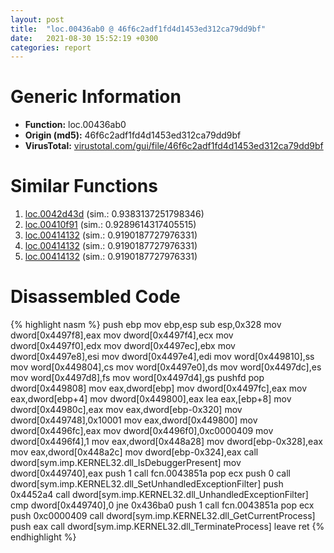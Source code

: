 ```yaml
---
layout: post
title:  "loc.00436ab0 @ 46f6c2adf1fd4d1453ed312ca79dd9bf"
date:   2021-08-30 15:52:19 +0300
categories: report
---
```


# Generic Information
- **Function:** loc.00436ab0
- **Origin (md5):** 46f6c2adf1fd4d1453ed312ca79dd9bf
- **VirusTotal:** [virustotal.com/gui/file/46f6c2adf1fd4d1453ed312ca79dd9bf][virustotal_ref]



# Similar Functions

1. [loc.0042d43d][similar_1_ref] (sim.: 0.9383137251798346)
2. [loc.00410f91][similar_2_ref] (sim.: 0.9289614317405515)
3. [loc.00414132][similar_3_ref] (sim.: 0.9190187727976331)
4. [loc.00414132][similar_4_ref] (sim.: 0.9190187727976331)
5. [loc.00414132][similar_5_ref] (sim.: 0.9190187727976331)


# Disassembled Code

{% highlight nasm %}
push ebp
mov ebp,esp
sub esp,0x328
mov dword[0x4497f8],eax
mov dword[0x4497f4],ecx
mov dword[0x4497f0],edx
mov dword[0x4497ec],ebx
mov dword[0x4497e8],esi
mov dword[0x4497e4],edi
mov word[0x449810],ss
mov word[0x449804],cs
mov word[0x4497e0],ds
mov word[0x4497dc],es
mov word[0x4497d8],fs
mov word[0x4497d4],gs
pushfd 
pop dword[0x449808]
mov eax,dword[ebp]
mov dword[0x4497fc],eax
mov eax,dword[ebp+4]
mov dword[0x449800],eax
lea eax,[ebp+8]
mov dword[0x44980c],eax
mov eax,dword[ebp-0x320]
mov dword[0x449748],0x10001
mov eax,dword[0x449800]
mov dword[0x4496fc],eax
mov dword[0x4496f0],0xc0000409
mov dword[0x4496f4],1
mov eax,dword[0x448a28]
mov dword[ebp-0x328],eax
mov eax,dword[0x448a2c]
mov dword[ebp-0x324],eax
call dword[sym.imp.KERNEL32.dll_IsDebuggerPresent]
mov dword[0x449740],eax
push 1
call fcn.0043851a
pop ecx
push 0
call dword[sym.imp.KERNEL32.dll_SetUnhandledExceptionFilter]
push 0x4452a4
call dword[sym.imp.KERNEL32.dll_UnhandledExceptionFilter]
cmp dword[0x449740],0
jne 0x436ba0
push 1
call fcn.0043851a
pop ecx
push 0xc0000409
call dword[sym.imp.KERNEL32.dll_GetCurrentProcess]
push eax
call dword[sym.imp.KERNEL32.dll_TerminateProcess]
leave 
ret 
{% endhighlight %}


[similar_1_ref]: /report/loc.0042d43d@9964b63070116cfb2469e51850178af1
[similar_2_ref]: /report/loc.00410f91@de21a548b66aa6c0b17491b6a31e14fa
[similar_3_ref]: /report/loc.00414132@505be53c36227b94e2fcc406f247f6e5
[similar_4_ref]: /report/loc.00414132@c077742bdc6d4f2c0ca7d0e2a6a94acf
[similar_5_ref]: /report/loc.00414132@96a869ae624ddb4834a1d5a829f85469
[virustotal_ref]: https://www.virustotal.com/gui/file/46f6c2adf1fd4d1453ed312ca79dd9bf